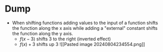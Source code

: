 

# Dump 
- When shifting functions adding values to the input of a function shifts the function along the x axis while adding a "external" constant shifts the function along the y axis.
	- $f(x-3)$ shifts 3 to the right (inverted effect)
	- $f(x)+3$ shifts up 3
![[Pasted image 20240804234554.png]]

